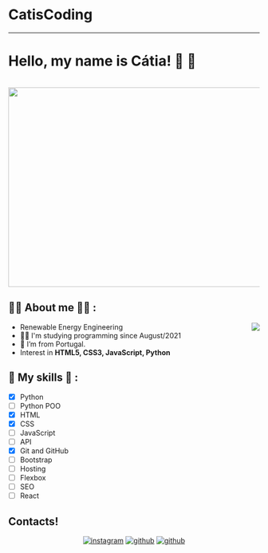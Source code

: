 # CatisCoding
---
# Hello, my name is Cátia! 🤙 🖖
&nbsp;&nbsp;&nbsp;&nbsp;&nbsp;&nbsp;&nbsp;&nbsp;&nbsp;&nbsp;&nbsp;&nbsp;&nbsp;&nbsp;&nbsp;&nbsp;&nbsp;&nbsp;&nbsp;&nbsp;&nbsp;&nbsp;&nbsp;&nbsp;&nbsp;&nbsp;&nbsp;<img align="center" width="600" height="400" src="https://camo.githubusercontent.com/a433273b618d7b8c2569ba6013774adf910ae8e3da45eaff176f64781bfd53fc/68747470733a2f2f72617069646170692e636f6d2f626c6f672f77702d636f6e74656e742f75706c6f6164732f323031372f30312f6f63746f6361742e676966">



## :woman_technologist: About me :woman_technologist: :
<img align="right"  src="https://user-images.githubusercontent.com/94981612/143611853-ca569bc9-1635-44df-8fff-9aa62303eb76.png" style="max-width: 100%;">

- Renewable Energy Engineering
- :woman_technologist: I'm studying programming since August/2021
- :house_with_garden: I’m from Portugal.
- Interest in **HTML5, CSS3, JavaScript, Python**

## 🎯 My skills 🎯 :
- [x] Python
- [ ] Python POO
- [x] HTML
- [x] CSS
- [ ] JavaScript
- [ ] API
- [x] Git and GitHub
- [ ] Bootstrap
- [ ] Hosting
- [ ] Flexbox
- [ ] SEO
- [ ] React

## Contacts!
<p align="center">
<a href="https://www.instagram.com/catiscoding/"><img src="https://img.shields.io/badge/Instagram-E4405F?style=for-the-badge&logo=instagram&logoColor=white" alt="instagram"></a>
<a href="https://github.com/catiabarroco"><img src="https://img.shields.io/badge/GitHub-100000?style=for-the-badge&logo=github&logoColor=white" alt="github"></a>
<a href="https://www.linkedin.com/in/catiabarroco"><img src="https://img.shields.io/badge/LinkedIn-0077B5?style=for-the-badge&logo=linkedin&logoColor=white" alt="github"></a>
</p>

